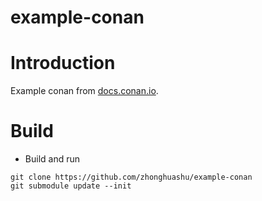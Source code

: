 example-conan
=================================
# Introduction
Example conan from [docs.conan.io](https://docs.conan.io/1/getting_started.html).

# Build
- Build and run
```shell
git clone https://github.com/zhonghuashu/example-conan
git submodule update --init
```